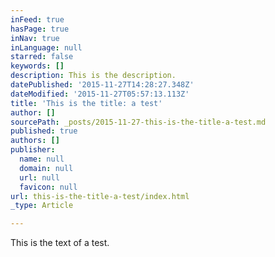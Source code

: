 ```yaml
---
inFeed: true
hasPage: true
inNav: true
inLanguage: null
starred: false
keywords: []
description: This is the description.
datePublished: '2015-11-27T14:28:27.348Z'
dateModified: '2015-11-27T05:57:13.113Z'
title: 'This is the title: a test'
author: []
sourcePath: _posts/2015-11-27-this-is-the-title-a-test.md
published: true
authors: []
publisher:
  name: null
  domain: null
  url: null
  favicon: null
url: this-is-the-title-a-test/index.html
_type: Article

---
```

This is the text of a test.